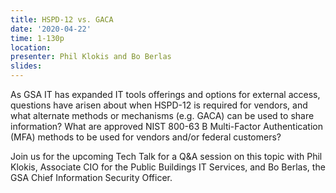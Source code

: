 ```yaml
---
title: HSPD-12 vs. GACA
date: '2020-04-22'
time: 1-130p
location:
presenter: Phil Klokis and Bo Berlas
slides:
---
```


As GSA IT has expanded IT tools offerings and options for external access, questions have arisen about when HSPD-12 is required for vendors, and what alternate methods or mechanisms (e.g. GACA) can be used to share information? What are approved NIST 800-63 B Multi-Factor Authentication (MFA) methods to be used for vendors and/or federal customers?

Join us for the upcoming Tech Talk for a Q&A session on this topic with Phil Klokis, Associate CIO for the Public Buildings IT Services, and Bo Berlas, the GSA Chief Information Security Officer.

